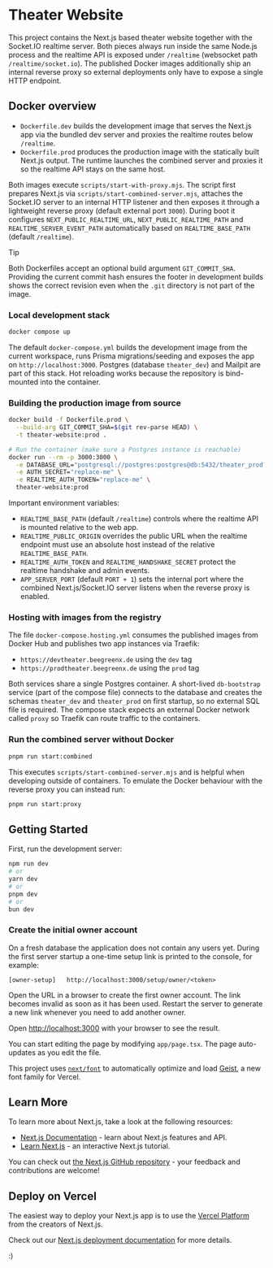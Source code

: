 # Theater Website

This project contains the Next.js based theater website together with the Socket.IO
realtime server. Both pieces always run inside the same Node.js process and the
realtime API is exposed under `/realtime` (websocket path `/realtime/socket.io`).
The published Docker images additionally ship an internal reverse proxy so
external deployments only have to expose a single HTTP endpoint.

## Docker overview

- `Dockerfile.dev` builds the development image that serves the Next.js app via the
  bundled dev server and proxies the realtime routes below `/realtime`.
- `Dockerfile.prod` produces the production image with the statically built Next.js
  output. The runtime launches the combined server and proxies it so the realtime
  API stays on the same host.

Both images execute `scripts/start-with-proxy.mjs`. The script first prepares
Next.js via `scripts/start-combined-server.mjs`, attaches the Socket.IO server to
an internal HTTP listener and then exposes it through a lightweight reverse
proxy (default external port `3000`). During boot it configures
`NEXT_PUBLIC_REALTIME_URL`, `NEXT_PUBLIC_REALTIME_PATH` and
`REALTIME_SERVER_EVENT_PATH` automatically based on `REALTIME_BASE_PATH`
(default `/realtime`).

> [!TIP]
> Both Dockerfiles accept an optional build argument `GIT_COMMIT_SHA`. Providing
> the current commit hash ensures the footer in development builds shows the
> correct revision even when the `.git` directory is not part of the image.

### Local development stack

```bash
docker compose up
```

The default `docker-compose.yml` builds the development image from the current
workspace, runs Prisma migrations/seeding and exposes the app on
`http://localhost:3000`. Postgres (database `theater_dev`) and Mailpit are part
of this stack. Hot reloading works because the repository is bind-mounted into
the container.

### Building the production image from source

```bash
docker build -f Dockerfile.prod \
  --build-arg GIT_COMMIT_SHA=$(git rev-parse HEAD) \
  -t theater-website:prod .

# Run the container (make sure a Postgres instance is reachable)
docker run --rm -p 3000:3000 \
  -e DATABASE_URL="postgresql://postgres:postgres@db:5432/theater_prod?schema=public" \
  -e AUTH_SECRET="replace-me" \
  -e REALTIME_AUTH_TOKEN="replace-me" \
  theater-website:prod
```

Important environment variables:

- `REALTIME_BASE_PATH` (default `/realtime`) controls where the realtime API is
  mounted relative to the web app.
- `REALTIME_PUBLIC_ORIGIN` overrides the public URL when the realtime endpoint
  must use an absolute host instead of the relative `REALTIME_BASE_PATH`.
- `REALTIME_AUTH_TOKEN` and `REALTIME_HANDSHAKE_SECRET` protect the realtime
  handshake and admin events.
- `APP_SERVER_PORT` (default `PORT + 1`) sets the internal port where the
  combined Next.js/Socket.IO server listens when the reverse proxy is enabled.

### Hosting with images from the registry

The file `docker-compose.hosting.yml` consumes the published images from Docker
Hub and publishes two app instances via Traefik:

- `https://devtheater.beegreenx.de` using the `dev` tag
- `https://prodtheater.beegreenx.de` using the `prod` tag

Both services share a single Postgres container. A short-lived
`db-bootstrap` service (part of the compose file) connects to the database and
creates the schemas `theater_dev` and `theater_prod` on first startup, so no
external SQL file is required. The compose stack expects an external Docker
network called `proxy` so Traefik can route traffic to the containers.

### Run the combined server without Docker

```bash
pnpm run start:combined
```

This executes `scripts/start-combined-server.mjs` and is helpful when developing
outside of containers. To emulate the Docker behaviour with the reverse proxy
you can instead run:

```bash
pnpm run start:proxy
```

## Getting Started

First, run the development server:

```bash
npm run dev
# or
yarn dev
# or
pnpm dev
# or
bun dev
```

### Create the initial owner account

On a fresh database the application does not contain any users yet. During the
first server startup a one-time setup link is printed to the console, for
example:

```
[owner-setup]   http://localhost:3000/setup/owner/<token>
```

Open the URL in a browser to create the first owner account. The link becomes
invalid as soon as it has been used. Restart the server to generate a new link
whenever you need to add another owner.

Open [http://localhost:3000](http://localhost:3000) with your browser to see the result.

You can start editing the page by modifying `app/page.tsx`. The page auto-updates as you edit the file.

This project uses [`next/font`](https://nextjs.org/docs/app/building-your-application/optimizing/fonts) to automatically optimize and load [Geist](https://vercel.com/font), a new font family for Vercel.

## Learn More

To learn more about Next.js, take a look at the following resources:

- [Next.js Documentation](https://nextjs.org/docs) - learn about Next.js features and API.
- [Learn Next.js](https://nextjs.org/learn) - an interactive Next.js tutorial.

You can check out [the Next.js GitHub repository](https://github.com/vercel/next.js) - your feedback and contributions are welcome!

## Deploy on Vercel

The easiest way to deploy your Next.js app is to use the [Vercel Platform](https://vercel.com/new?utm_medium=default-template&filter=next.js&utm_source=create-next-app&utm_campaign=create-next-app-readme) from the creators of Next.js.

Check out our [Next.js deployment documentation](https://nextjs.org/docs/app/building-your-application/deploying) for more details.

:)
